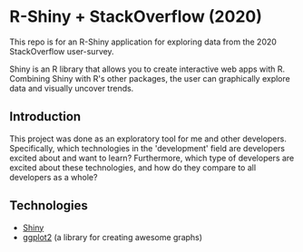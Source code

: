 # R-Shiny + StackOverflow (2020)

This repo is for an R-Shiny application for exploring data from the 2020 StackOverflow user-survey.

Shiny is an R library that allows you to create interactive web apps with R. Combining Shiny with R's other packages, the user can graphically explore data and visually uncover trends.

## Introduction

This project was done as an exploratory tool for me and other developers. Specifically, which technologies in the 'development' field are developers excited about and want to learn? Furthermore, which type of developers are excited about these technologies, and how do they compare to all developers as a whole?

## Technologies

- [Shiny](https://shiny.rstudio.com/) 
- [ggplot2](https://www.r-graph-gallery.com/ggplot2-package.html) (a library for creating awesome graphs)
